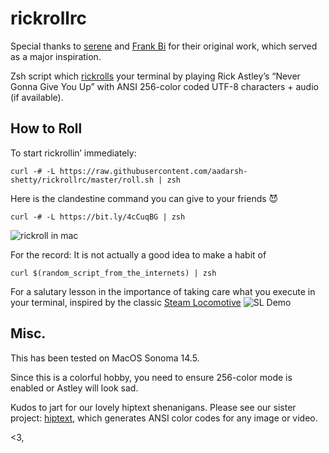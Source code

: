 # rickrollrc

Special thanks to [serene](https://github.com/keroserene) and [Frank Bi](https://github.com/frankbi) for their original work, which served as a major inspiration.

Zsh script which [rickrolls](http://en.wikipedia.org/wiki/Rickrolling) your
terminal by playing Rick Astley’s “Never Gonna Give You Up” with ANSI 256-color
coded UTF-8 characters + audio (if available).

## How to Roll
To start rickrollin’ immediately:

    curl -# -L https://raw.githubusercontent.com/aadarsh-shetty/rickrollrc/master/roll.sh | zsh

Here is the clandestine command you can give to your friends 😈

    curl -# -L https://bit.ly/4cCuqBG | zsh

![rickroll in mac](http://i.imgur.com/yDLaZna.png)

For the record: It is not actually a good idea to make a habit of

    curl $(random_script_from_the_internets) | zsh

For a salutary lesson in the importance of taking care what you
execute in your terminal, inspired by the classic
[Steam Locomotive](https://github.com/mtoyoda/sl) 
![SL Demo](https://raw.githubusercontent.com/mtoyoda/sl/master/demo.gif)

## Misc.

This has been tested on MacOS Sonoma 14.5.

Since this is a colorful hobby, you need to ensure 256-color mode is enabled or
Astley will look sad.


Kudos to jart for our lovely hiptext shenanigans.
Please see our sister project: [hiptext](https://github.com/jart/hiptext), which
generates ANSI color codes for any image or video.

<3,
